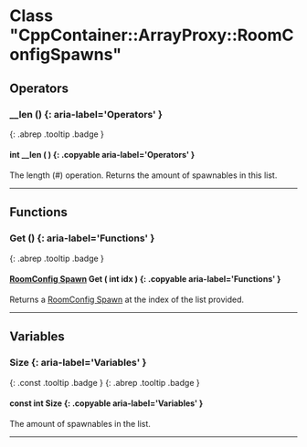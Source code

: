 # Class "CppContainer::ArrayProxy::RoomConfigSpawns"
## Operators
### __len () {: aria-label='Operators' }
[ ](#){: .abrep .tooltip .badge }
#### int __len ( ) {: .copyable aria-label='Operators' }

The length (#) operation. Returns the amount of spawnables in this list.

___ 
## Functions
### Get () {: aria-label='Functions' }
[ ](#){: .abrep .tooltip .badge }
#### [RoomConfig Spawn](RoomConfig_Spawn.html) Get ( int idx ) {: .copyable aria-label='Functions' }

Returns a [RoomConfig Spawn](RoomConfig_Spawn.html) at the index of the list provided.

___ 
## Variables
### Size {: aria-label='Variables' }
[ ](#){: .const .tooltip .badge } [ ](#){: .abrep .tooltip .badge }
#### const int Size  {: .copyable aria-label='Variables' }

The amount of spawnables in the list.

___ 
